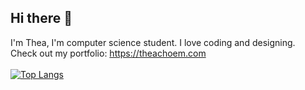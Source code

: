 ## Hi there 👋
I'm Thea, I'm computer science student. I love coding and designing.<br>
Check out my portfolio: https://theachoem.com
<br><br>
[![Top Langs](https://github-readme-stats.vercel.app/api/top-langs/?username=theacheng&layout=compact)](https://github.com/theacheng)